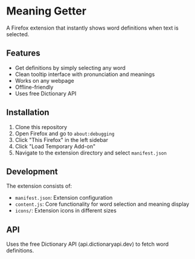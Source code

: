 # Meaning Getter

A Firefox extension that instantly shows word definitions when text is selected.

## Features
- Get definitions by simply selecting any word
- Clean tooltip interface with pronunciation and meanings
- Works on any webpage
- Offline-friendly
- Uses free Dictionary API

## Installation
1. Clone this repository
2. Open Firefox and go to `about:debugging`
3. Click "This Firefox" in the left sidebar
4. Click "Load Temporary Add-on"
5. Navigate to the extension directory and select `manifest.json`

## Development
The extension consists of:
- `manifest.json`: Extension configuration
- `content.js`: Core functionality for word selection and meaning display
- `icons/`: Extension icons in different sizes

## API
Uses the free Dictionary API (api.dictionaryapi.dev) to fetch word definitions. 